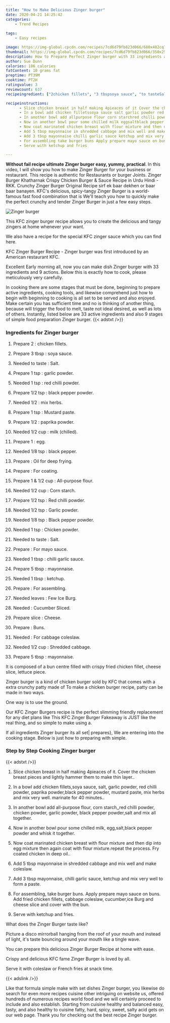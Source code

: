 ```yaml
---
title: "How to Make Delicious Zinger burger"
date: 2020-04-21 14:25:42
categories:
    - Trend Recipes
    
tags:
    - Easy recipes

image: https://img-global.cpcdn.com/recipes/7cd6d79fb823d066/680x482cq70/zinger-burger-recipe-main-photo.jpg
thumbnail: https://img-global.cpcdn.com/recipes/7cd6d79fb823d066/350x250cq70/zinger-burger-recipe-main-photo.jpg
description: How to Prepare Perfect Zinger burger with 33 ingredients and 9 stages of easy cooking.
author: Sue Dunn
calories: 186 calories
fatContent: 10 grams fat
preptime: PT39M
cooktime: PT2H
ratingvalue: 3
reviewcount: 637
recipeingredient: ["2chicken fillets", "3 tbspsoya sauce", "to tasteSalt", "1 tspgarlic powder", "1 tspred chilli powder", "1/2 tspblack pepper powder", "1/2mix herbs", "1 tspMustard paste", "1/2paprika powder", "1/2 cupmilk chilled", "1egg", "1/8 tspblack pepper", "Oil for deep frying", "For coating", "1 &amp; 1/2 cupAllpurpose flour", "1/2 cupCorn starch", "1/2 tspRed chilli powder", "1/2 tspGarlic powder", "1/8 tspBlack pepper powder", "1 tspChicken powder", "to tasteSalt", "For mayo sauce", "1 tbspchilli garlic sauce", "5 tbspmayonnaise", "1 tbspketchup", "For assembling", "leavesFew Ice Burg", "Cucumber Sliced", "sliceCheese", "Buns", "For cabbage coleslaw", "1/2 cupShredded cabbage", "5 tbspmayonnaise"]

recipeinstructions: 
      - Slice chicken breast in half making 4pieaces of it Cover the chicken breast pieces and lightly hammer them to make thin layer 
      - In a bowl add chicken filletssoya sauce salt garlic powder red chilli powder paprika powderblack pepper powder mustard paste mix herbs and mix very well marinate for 40 minutes 
      - In another bowl add allpurpose flour corn starchred chilli powder chicken powder garlic powder black pepper powdersalt and mix all together 
      - Now in another bowl pour some chilled milk eggsaltblack pepper powder and whisk it together 
      - Now coat marinated chicken breast with flour mixture and then dip into egg mixture then again coat with flour mixturerepeat the process Fry coated chicken in deep oil 
      - Add 5 tbsp mayonnaise in shredded cabbage and mix well and make coleslaw 
      - Add 3 tbsp mayonnaise chilli garlic sauce ketchup and mix very well to form a paste 
      - For assembling take burger buns Apply prepare mayo sauce on buns Add fried chicken fillets cabbage coleslaw cucumberice Burg and cheese slice and cover with the bun 
      - Serve with ketchup and fries

---
```




**Without fail recipe ultimate Zinger burger easy, yummy, practical**. In this video, I will show you how to make Zinger Burger for your business or restaurant. This recipe is authentic for Restaurants or burger Joints. Zinger Burger Khatharnak Crispy Chicken Burger &amp; Sauce Recipe in Urdu Hindi - RKK. Crunchy Zinger Burger Original Recipe sirf ek baar dekhen or baar baar banayen. KFC&#39;s delicious, spicy-tangy Zinger Burger is a world-famous fast food combination that is We&#39;ll teach you how to quickly make the perfect crunchy and tender Zinger Burger in just a few easy steps.


![Zinger burger](https://img-global.cpcdn.com/recipes/7cd6d79fb823d066/680x482cq70/zinger-burger-recipe-main-photo.jpg "Zinger burger")



This KFC zinger burger recipe allows you to create the delicious and tangy zingers at home whenever your want.

We also have a recipe for the special KFC zinger sauce which you can find here.

KFC Zinger Burger Recipe - Zinger burger was first introduced by an American restaurant KFC.


Excellent Early morning all, now you can make dish Zinger burger with 33 ingredients and 9 actions. Below this is exactly how to cook, please meticulously very carefully.

In cooking there are some stages that must be done, beginning to prepare active ingredients, cooking tools, and likewise comprehend just how to begin with beginning to cooking is all set to be served and also enjoyed. Make certain you has sufficient time and no is thinking of another thing, because will trigger the food to melt, taste not ideal desired, as well as lots of others. Instantly, listed below are 33 active ingredients and also 9 stages of simple food preparation Zinger burger.
{{< adstxt />}}

### Ingredients for Zinger burger


1. Prepare 2 : chicken fillets.

1. Prepare 3 tbsp : soya sauce.

1. Needed to taste : Salt.

1. Prepare 1 tsp : garlic powder.

1. Needed 1 tsp : red chilli powder.

1. Prepare 1/2 tsp : black pepper powder.

1. Needed 1/2 : mix herbs.

1. Prepare 1 tsp : Mustard paste.

1. Prepare 1/2 : paprika powder.

1. Needed 1/2 cup : milk (chilled).

1. Prepare 1 : egg.

1. Needed 1/8 tsp : black pepper.

1. Prepare  : Oil for deep frying.

1. Prepare  : For coating.

1. Prepare 1 &amp; 1/2 cup : All-purpose flour.

1. Needed 1/2 cup : Corn starch.

1. Prepare 1/2 tsp : Red chilli powder.

1. Needed 1/2 tsp : Garlic powder.

1. Needed 1/8 tsp : Black pepper powder.

1. Needed 1 tsp : Chicken powder.

1. Needed to taste : Salt.

1. Prepare  : For mayo sauce.

1. Needed 1 tbsp : chilli garlic sauce.

1. Prepare 5 tbsp : mayonnaise.

1. Needed 1 tbsp : ketchup.

1. Prepare  : For assembling.

1. Needed leaves : Few Ice Burg.

1. Needed  : Cucumber Sliced.

1. Prepare slice : Cheese.

1. Prepare  : Buns.

1. Needed  : For cabbage coleslaw.

1. Needed 1/2 cup : Shredded cabbage.

1. Prepare 5 tbsp : mayonnaise.


It is composed of a bun centre filled with crispy fried chicken fillet, cheese slice, lettuce piece.

Zinger burger is a kind of chicken burger sold by KFC that comes with a extra crunchy patty made of To make a chicken burger recipe, patty can be made in two ways.

One way is to use the ground.

Our KFC Zinger Burgers recipe is the perfect slimming friendly replacement for any diet plans like This KFC Zinger Burger Fakeaway is JUST like the real thing, and so simple to make using a.


If all ingredients Zinger burger its all set| prepares}, We are entering into the cooking stage. Below is just how to preparing with simple.

### Step by Step Cooking Zinger burger

{{< adstxt />}}


1. Slice chicken breast in half making 4pieaces of it. Cover the chicken breast pieces and lightly hammer them to make thin layer..



1. In a bowl add chicken fillets,soya sauce, salt, garlic powder, red chilli powder, paprika powder,black pepper powder, mustard paste, mix herbs and mix very well. marinate for 40 minutes..



1. In another bowl add all-purpose flour, corn starch,,red chilli powder, chicken powder, garlic powder, black pepper powder,salt and mix all together.



1. Now in another bowl pour some chilled milk, egg,salt,black pepper powder and whisk it together.



1. Now coat marinated chicken breast with flour mixture and then dip into egg mixture then again coat with flour mixture.repeat the process. Fry coated chicken in deep oil..



1. Add 5 tbsp mayonnaise in shredded cabbage and mix well and make coleslaw.



1. Add 3 tbsp mayonnaise, chilli garlic sauce, ketchup and mix very well to form a paste.



1. For assembling, take burger buns. Apply prepare mayo sauce on buns. Add fried chicken fillets, cabbage coleslaw, cucumber,ice Burg and cheese slice and cover with the bun.



1. Serve with ketchup and fries.




What does the Zinger Burger taste like?

Picture a disco mirrorball hanging from the roof of your mouth and instead of light, it&#39;s taste bouncing around your mouth like a tingle wave.

You can prepare this delicious Zinger Burger Recipe at home with ease.

Crispy and delicious KFC fame Zinger Burger is loved by all.

Serve it with coleslaw or French fries at snack time.


{{< adslink />}}

Like that formula simple make with set dishes Zinger burger, you likewise do search for even more recipes cuisine other intriguing on website us, offered hundreds of numerous recipes world food and we will certainly proceed to include and also establish. Starting from cuisine healthy and balanced easy, tasty, and also healthy to cuisine fatty, hard, spicy, sweet, salty acid gets on our web page. Thank you for checking out the best recipe Zinger burger.
